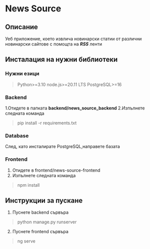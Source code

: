 # News Source

## Описание

Уеб приложение, което извлича новинарски статии от различни новинарски сайтове с помощта на ***RSS*** ленти

## Инсталация на нужни библиотеки

### Нужни езици

> Python>=3.10
> node.js>=20.11 LTS
> PostgreSQL>=16

### Backend

1.Отидете в папката **backend/news_source_backend**
2.Изпълнете следната команда

> pip install -r requirements.txt

### Database

След, като инсталирате PostgreSQL,направете базата

### Frontend

1. Отидете в frontend/news-source-frontend
2. Изпълнете следната команда

> npm install

## Инструкции за пускане

1. Пуснете backend сървъра

> python manage.py runserver

2. Пуснете frontend сървъра

> ng serve


